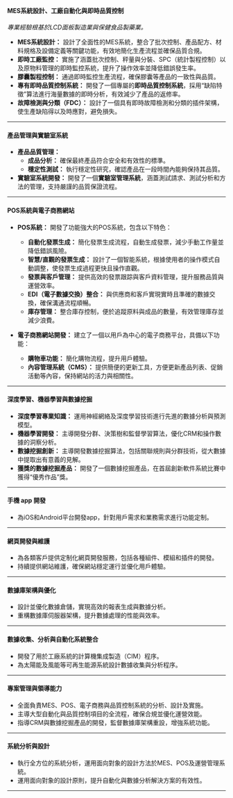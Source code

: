 
#### **MES系統設計、工廠自動化與即時品質控制**
*專業經驗根基於LCD面板製造業與保健食品製藥業。*

- **MES系統設計：** 設計了全面性的MES系統，整合了批次控制、產品配方、材料規格及設備定義等關鍵功能，有效地簡化生產流程並確保品質合規。
- **即時工廠監控：** 實施了涵蓋批次控制、秤量與分裝、SPC（統計製程控制）以及原物料管理的即時監控系統，提升了操作效率並降低錯誤發生率。
- **膠囊製程控制：** 通過即時監控生產流程，確保膠囊等產品的一致性與品質。
- **專有即時品質控制系統：** 開發了一個專屬的**即時品質控制系統**，採用“缺陷特徵”算法進行海量數據的即時分析，有效減少了產品的返修率。
- **故障檢測與分類（FDC）：** 設計了一個具有即時故障檢測和分類的插件架構，使生產缺陷得以及時應對，避免損失。

---

#### **產品管理與實驗室系統**

- **產品品質管理：**
  - **成品分析：** 確保最終產品符合安全和有效性的標準。
  - **穩定性測試：** 執行穩定性研究，確認產品在一段時間內能夠保持其品質。
- **實驗室系統開發：** 開發了一個**實驗室管理系統**，涵蓋測試請求、測試分析和方法的管理，支持嚴謹的品質保證流程。

---

#### **POS系統與電子商務網站**

- **POS系統：** 開發了功能強大的POS系統，包含以下特色：
  - **自動化發票生成：** 簡化發票生成流程，自動生成發票，減少手動工作量並降低錯誤風險。
  - **智慧/直觀的發票生成：** 設計了一個智能系統，根據使用者的操作模式自動調整，使發票生成過程更快且操作直觀。
  - **發票與客戶管理：** 提供高效的發票跟踪與客戶資料管理，提升服務品質與運營效率。
  - **EDI（電子數據交換）整合：** 與供應商和客戶實現實時且準確的數據交換，確保溝通流程順暢。
  - **庫存管理：** 整合庫存控制，便於追蹤原料與成品的數量，有效管理庫存並減少浪費。

- **電子商務網站開發：** 建立了一個以用戶為中心的電子商務平台，具備以下功能：
  - **購物車功能：** 簡化購物流程，提升用戶體驗。
  - **內容管理系統（CMS）：** 提供簡便的更新工具，方便更新產品列表、促銷活動等內容，保持網站的活力與相關性。

---

#### **深度學習、機器學習與數據挖掘**

- **深度學習專業知識：** 運用神經網絡及深度學習技術進行先進的數據分析與預測模型。
- **機器學習開發：** 主導開發分群、決策樹和監督學習算法，優化CRM和操作數據的洞察分析。
- **數據挖掘創新：** 主導開發數據挖掘算法，包括關聯規則與分群技術，從大數據中提取出有意義的見解。
- **獲獎的數據挖掘產品：** 開發了一個數據挖掘產品，在首屆創新軟件系統比賽中獲得“優秀作品”獎。

---

#### **手機 app 開發**

- 為iOS和Android平台開發app，針對用戶需求和業務需求進行功能定制。

---

#### **網頁開發與維護**

- 為各類客戶提供定制化網頁開發服務，包括各種組件、模組和插件的開發。
- 持續提供網站維護，確保網站穩定運行並優化用戶體驗。

---

#### **數據庫架構與優化**

- 設計並優化數據倉儲，實現高效的報表生成與數據分析。
- 重構數據庫伺服器架構，提升數據處理的性能與效率。

---

#### **數據收集、分析與自動化系統整合**

- 開發了用於工廠系統的計算機集成製造（CIM）程序。
- 為太陽能及風能等可再生能源系統設計數據收集與分析程序。

---

#### **專案管理與領導能力**

- 全面負責MES、POS、電子商務與品質控制系統的分析、設計及實施。
- 主導大型自動化與品質控制項目的全流程，確保合規並優化運營效能。
- 指導CRM與數據挖掘產品的開發，監督數據庫架構重設，增強系統功能。

---

#### **系統分析與設計**

- 執行全方位的系統分析，運用面向對象的設計方法於MES、POS及運營管理系統。
- 運用面向對象的設計原則，提升自動化與數據分析解決方案的有效性。

---
